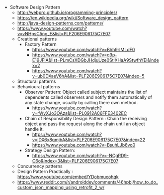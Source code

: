 - Software Design Pattern
    - http://webpro.github.io/programming-principles/
    - https://en.wikipedia.org/wiki/Software_design_pattern
    - http://java-design-patterns.com/patterns/
    - https://www.youtube.com/watch?v=vNHpsC5ng_E&list=PLF206E906175C7E07
    - Creational patterns
        - Factory Pattern
            - https://www.youtube.com/watch?v=Bhh9rIMLdF0
            - https://www.youtube.com/watch?v=q9p-E19JFlA&list=PLmCsXDGbJHdjuUze0StiXHaA9StwfhYEi&index=2
            - https://www.youtube.com/watch?v=ub0DXaeV6hA&list=PLF206E906175C7E07&index=5
    - Structural patterns
    - Behavioural patterns
        - Observer Pattern: Object called subject maintains the list of dependents called observers and notify them automatically of any state change, usually by calling there own method.
            - https://www.youtube.com/watch?v=rWvXJo3OAzs&list=PL0912A06FFE3402EC
        - Chain of Responsibility Design Pattern : Chain the receiving object and pass the request along the chain until an object handle it.
            - https://www.youtube.com/watch?v=jDX6x8qmjbA&list=PLF206E906175C7E07&index=22
            - https://www.youtube.com/watch?v=BsuhLJb6vo0
        - Strategy Design Pattern:
            - https://www.youtube.com/watch?v=-NCgRD9-C6o&index=3&list=PLF206E906175C7E07
    - Concurrency patterns
    - Design Pattern Practically : https://www.youtube.com/embed/YDobmucohqk
    - https://www.reddit.com/r/androiddev/comments/46hpbj/how_to_do_custom_json_mapping_using_retrofit_2_w/
